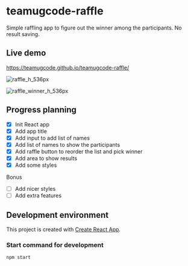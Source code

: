 # teamugcode-raffle
Simple raffling app to figure out the winner among the participants. No result saving.

## Live demo
https://teamugcode.github.io/teamugcode-raffle/

![raffle_h_536px](https://user-images.githubusercontent.com/16792417/181921125-be83aac7-82a4-401b-b7d6-f6964416ac28.png)

![raffle_winner_h_536px](https://user-images.githubusercontent.com/16792417/181921128-1924ad38-eff4-4509-ad4f-aeaca73d26e7.png)

## Progress planning
- [x] Init React app
- [x] Add app title
- [x] Add input to add list of names
- [x] Add list of names to show the participants
- [x] Add raffle button to reorder the list and pick winner
- [x] Add area to show results
- [x] Add some styles

Bonus
- [ ] Add nicer styles
- [ ] Add extra features

## Development environment

This project is created with [Create React App](https://github.com/facebook/create-react-app).

### Start command for development
`npm start`
